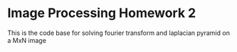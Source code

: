 # Image Processing Homework 2

This is the code base for solving fourier transform and laplacian pyramid on a MxN image
